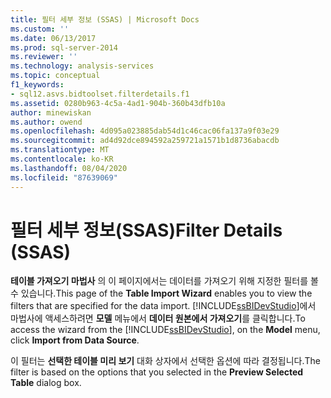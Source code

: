 ```yaml
---
title: 필터 세부 정보 (SSAS) | Microsoft Docs
ms.custom: ''
ms.date: 06/13/2017
ms.prod: sql-server-2014
ms.reviewer: ''
ms.technology: analysis-services
ms.topic: conceptual
f1_keywords:
- sql12.asvs.bidtoolset.filterdetails.f1
ms.assetid: 0280b963-4c5a-4ad1-904b-360b43dfb10a
author: minewiskan
ms.author: owend
ms.openlocfilehash: 4d095a023885dab54d1c46cac06fa137a9f03e29
ms.sourcegitcommit: ad4d92dce894592a259721a1571b1d8736abacdb
ms.translationtype: MT
ms.contentlocale: ko-KR
ms.lasthandoff: 08/04/2020
ms.locfileid: "87639069"
---
```

# <a name="filter-details-ssas"></a><span data-ttu-id="ed297-102">필터 세부 정보(SSAS)</span><span class="sxs-lookup"><span data-stu-id="ed297-102">Filter Details (SSAS)</span></span>
  <span data-ttu-id="ed297-103">**테이블 가져오기 마법사** 의 이 페이지에서는 데이터를 가져오기 위해 지정한 필터를 볼 수 있습니다.</span><span class="sxs-lookup"><span data-stu-id="ed297-103">This page of the **Table Import Wizard** enables you to view the filters that are specified for the data import.</span></span> <span data-ttu-id="ed297-104">[!INCLUDE[ssBIDevStudio](../includes/ssbidevstudio-md.md)]에서 마법사에 액세스하려면 **모델** 메뉴에서 **데이터 원본에서 가져오기**를 클릭합니다.</span><span class="sxs-lookup"><span data-stu-id="ed297-104">To access the wizard from the [!INCLUDE[ssBIDevStudio](../includes/ssbidevstudio-md.md)], on the **Model** menu, click **Import from Data Source**.</span></span>  
  
 <span data-ttu-id="ed297-105">이 필터는 **선택한 테이블 미리 보기** 대화 상자에서 선택한 옵션에 따라 결정됩니다.</span><span class="sxs-lookup"><span data-stu-id="ed297-105">The filter is based on the options that you selected in the **Preview Selected Table** dialog box.</span></span>  
  
  
